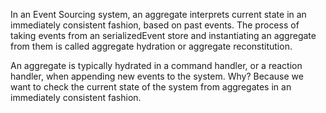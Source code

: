 In an Event Sourcing system, an aggregate interprets current state in an immediately consistent fashion, based on 
past events. The process of taking events from an serializedEvent store and instantiating an aggregate from them is called
aggregate hydration or aggregate reconstitution.

An aggregate is typically hydrated in a command handler, or a reaction handler, when appending new events to the 
system. Why? Because we want to check the current state of the system from aggregates in an immediately consistent
fashion.